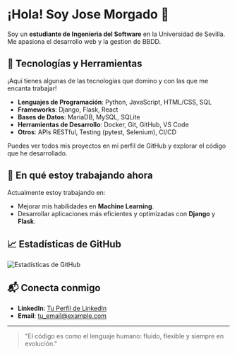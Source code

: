 # ¡Hola! Soy Jose Morgado 👋

Soy un **estudiante de Ingenieria del Software** en la Universidad de Sevilla. Me apasiona el desarrollo web y la gestion de BBDD.

## 🔧 Tecnologías y Herramientas

¡Aquí tienes algunas de las tecnologías que domino y con las que me encanta trabajar!

- **Lenguajes de Programación**: Python, JavaScript, HTML/CSS, SQL
- **Frameworks**: Django, Flask, React
- **Bases de Datos**: MariaDB, MySQL, SQLite
- **Herramientas de Desarrollo**: Docker, Git, GitHub, VS Code
- **Otros**: APIs RESTful, Testing (pytest, Selenium), CI/CD

Puedes ver todos mis proyectos en mi perfil de GitHub y explorar el código que he desarrollado.

## 🌱 En qué estoy trabajando ahora

Actualmente estoy trabajando en:
- Mejorar mis habilidades en **Machine Learning**.
- Desarrollar aplicaciones más eficientes y optimizadas con **Django** y **Flask**.

## 📈 Estadísticas de GitHub

![Estadísticas de GitHub](https://github-readme-stats.vercel.app/api?username=tu_usuario&show_icons=true&hide_title=true&count_private=true&hide=prs&theme=radical)

## 📬 Conecta conmigo

- **LinkedIn**: [Tu Perfil de LinkedIn](https://www.linkedin.com/in/jose-morgado-prudencio-79b539257)
- **Email**: [tu_email@example.com](josemaria1.jmmp@gmail.com@gmail.com)
---

> "El código es como el lenguaje humano: fluido, flexible y siempre en evolución."
